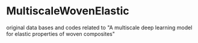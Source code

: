 # MultiscaleWovenElastic
original data bases and codes related to "A multiscale deep learning model for elastic properties of woven composites"
